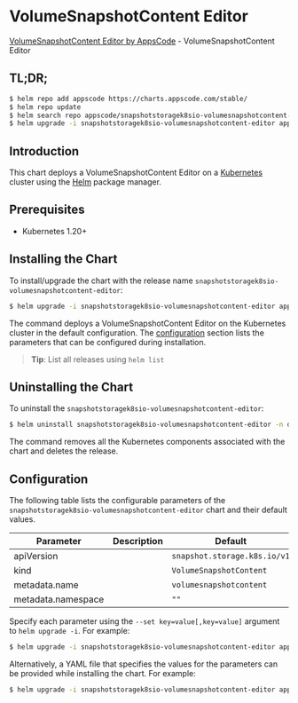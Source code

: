 # VolumeSnapshotContent Editor

[VolumeSnapshotContent Editor by AppsCode](https://appscode.com) - VolumeSnapshotContent Editor

## TL;DR;

```bash
$ helm repo add appscode https://charts.appscode.com/stable/
$ helm repo update
$ helm search repo appscode/snapshotstoragek8sio-volumesnapshotcontent-editor --version=v0.18.0
$ helm upgrade -i snapshotstoragek8sio-volumesnapshotcontent-editor appscode/snapshotstoragek8sio-volumesnapshotcontent-editor -n default --create-namespace --version=v0.18.0
```

## Introduction

This chart deploys a VolumeSnapshotContent Editor on a [Kubernetes](http://kubernetes.io) cluster using the [Helm](https://helm.sh) package manager.

## Prerequisites

- Kubernetes 1.20+

## Installing the Chart

To install/upgrade the chart with the release name `snapshotstoragek8sio-volumesnapshotcontent-editor`:

```bash
$ helm upgrade -i snapshotstoragek8sio-volumesnapshotcontent-editor appscode/snapshotstoragek8sio-volumesnapshotcontent-editor -n default --create-namespace --version=v0.18.0
```

The command deploys a VolumeSnapshotContent Editor on the Kubernetes cluster in the default configuration. The [configuration](#configuration) section lists the parameters that can be configured during installation.

> **Tip**: List all releases using `helm list`

## Uninstalling the Chart

To uninstall the `snapshotstoragek8sio-volumesnapshotcontent-editor`:

```bash
$ helm uninstall snapshotstoragek8sio-volumesnapshotcontent-editor -n default
```

The command removes all the Kubernetes components associated with the chart and deletes the release.

## Configuration

The following table lists the configurable parameters of the `snapshotstoragek8sio-volumesnapshotcontent-editor` chart and their default values.

|     Parameter      | Description |                 Default                 |
|--------------------|-------------|-----------------------------------------|
| apiVersion         |             | <code>snapshot.storage.k8s.io/v1</code> |
| kind               |             | <code>VolumeSnapshotContent</code>      |
| metadata.name      |             | <code>volumesnapshotcontent</code>      |
| metadata.namespace |             | <code>""</code>                         |


Specify each parameter using the `--set key=value[,key=value]` argument to `helm upgrade -i`. For example:

```bash
$ helm upgrade -i snapshotstoragek8sio-volumesnapshotcontent-editor appscode/snapshotstoragek8sio-volumesnapshotcontent-editor -n default --create-namespace --version=v0.18.0 --set apiVersion=snapshot.storage.k8s.io/v1
```

Alternatively, a YAML file that specifies the values for the parameters can be provided while
installing the chart. For example:

```bash
$ helm upgrade -i snapshotstoragek8sio-volumesnapshotcontent-editor appscode/snapshotstoragek8sio-volumesnapshotcontent-editor -n default --create-namespace --version=v0.18.0 --values values.yaml
```
